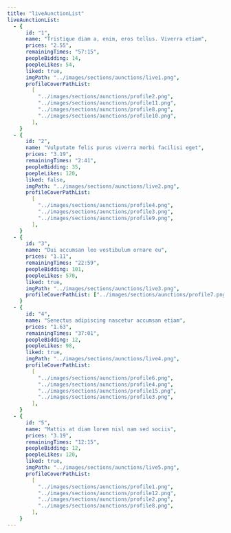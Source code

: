 ```yaml
---
title: "liveAunctionList"
liveAunctionList:
  - {
      id: "1",
      name: "Tristique diam a, enim, eros tellus. Viverra etiam",
      prices: "2.55",
      remainingTimes: "57:15",
      peopleBidding: 14,
      poepleLikes: 54,
      liked: true,
      imgPath: "../images/sections/aunctions/live1.png",
      profileCoverPathList:
        [
          "../images/sections/aunctions/profile2.png",
          "../images/sections/aunctions/profile11.png",
          "../images/sections/aunctions/profile8.png",
          "../images/sections/aunctions/profile10.png",
        ],
    }
  - {
      id: "2",
      name: "Vulputate felis purus viverra morbi facilisi eget",
      prices: "3.19",
      remainingTimes: "2:41",
      peopleBidding: 35,
      poepleLikes: 120,
      liked: false,
      imgPath: "../images/sections/aunctions/live2.png",
      profileCoverPathList:
        [
          "../images/sections/aunctions/profile4.png",
          "../images/sections/aunctions/profile3.png",
          "../images/sections/aunctions/profile9.png",
        ],
    }
  - {
      id: "3",
      name: "Dui accumsan leo vestibulum ornare eu",
      prices: "1.11",
      remainingTimes: "22:59",
      peopleBidding: 101,
      poepleLikes: 570,
      liked: true,
      imgPath: "../images/sections/aunctions/live3.png",
      profileCoverPathList: ["../images/sections/aunctions/profile7.png"],
    }
  - {
      id: "4",
      name: "Senectus adipiscing nascetur accumsan etiam",
      prices: "1.63",
      remainingTimes: "37:01",
      peopleBidding: 12,
      poepleLikes: 98,
      liked: true,
      imgPath: "../images/sections/aunctions/live4.png",
      profileCoverPathList:
        [
          "../images/sections/aunctions/profile6.png",
          "../images/sections/aunctions/profile4.png",
          "../images/sections/aunctions/profile15.png",
          "../images/sections/aunctions/profile3.png",
        ],
    }
  - {
      id: "5",
      name: "Mattis at diam lorem nisl nam sed sociis",
      prices: "3.19",
      remainingTimes: "12:15",
      peopleBidding: 12,
      poepleLikes: 120,
      liked: true,
      imgPath: "../images/sections/aunctions/live5.png",
      profileCoverPathList:
        [
          "../images/sections/aunctions/profile1.png",
          "../images/sections/aunctions/profile12.png",
          "../images/sections/aunctions/profile2.png",
          "../images/sections/aunctions/profile8.png",
        ],
    }
---
```

